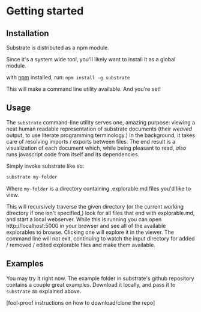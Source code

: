 # Getting started

## Installation

Substrate is distributed as a npm module.

Since it's a system wide tool, you'll likely want to install it as a global module.

with [npm](https://www.npmjs.com/get-npm) installed, run: `npm install -g substrate`

This will make a command line utility available. And you're set!

## Usage

The `substrate` command-line utility serves one, amazing purpose: viewing a neat human readable representation of substrate documents (their _weaved_ output, to use literate programming terminology.) In the background, it takes care of resolving imports / exports between files. The end result is a visualization of each document which, while being pleasant to read, _also_ runs javascript code from itself and its dependencies.
            
Simply invoke substrate like so:

```sh
substrate my-folder
```

Where `my-folder` is a directory containing .explorable.md files you'd like to view.

This will recursively traverse the given directory (or the current working directory if one isn't specified,) look for all files that end with explorable.md, and start a local webserver. While this is running you can open http://localhost:5000 in your browser and see all of the available explorables to browse. Clicking one will explore it in the viewer. The command line will not exit, continuing to watch the input directory for added / removed / edited explorable files and make them available.

## Examples

You may try it right now. The example folder in substrate's github repository contains a couple great examples. Download it locally, and pass it to `substrate` as explained above.

[fool-proof instructions on how to download/clone the repo]

